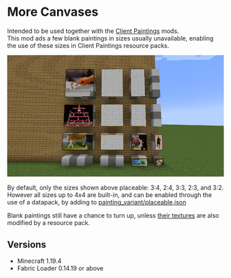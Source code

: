 # More Canvases

Intended to be used together with the [Client Paintings](https://github.com/enjarai/client-paintings) mods.  
This mod ads a few blank paintings in sizes usually unavailable, enabling the use of these sizes in Client Paintings resource packs.

![screenshot](./doc/screenshot.jpg)

By default, only the sizes shown above placeable: 3:4, 2:4, 3:3, 2:3, and 3:2. However all sizes up to 4x4 are built-in, and can be enabled through the use of a datapack, by adding to [painting_variant/placeable.json](./src/main/resources/data/minecraft/tags/painting_variant/placeable.json)

Blank paintings still have a chance to turn up, unless [their textures](./src/main/resources/assets/mocan/textures/painting/) are also modified by a resource pack.

##	Versions

- Minecraft 1.19.4
- Fabric Loader 0.14.19 or above
